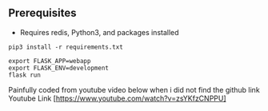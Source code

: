 ## Prerequisites

* Requires redis, Python3, and packages installed

```
pip3 install -r requirements.txt

export FLASK_APP=webapp
export FLASK_ENV=development
flask run
```

Painfully coded from youtube video below when i did not find the github link 
Youtube Link [https://www.youtube.com/watch?v=zsYKfzCNPPU]
